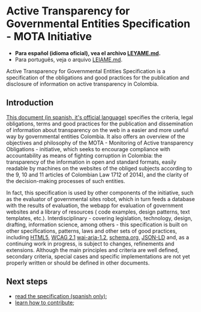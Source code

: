 # Active Transparency for Governmental Entities Specification - MOTA Initiative

- **Para español (idioma oficial), vea el archivo [LEYAME.md](LEYAME.md).**
- Para português, veja o arquivo [LEIAME.md](LEIAME.md).

Active Transparency for Governmental Entities Specification is a specification of the obligations and good practices for the publication and disclosure of information on active transparency in Colombia.

## Introduction
[This document (in spanish, it's official language)](mota-active-transparency-specification.md) specifies the criteria, legal obligations, terms and good practices for the publication and dissemination of information about transparency on the web in a easier and more useful way by governmental entities Colombia. It also offers an overview of the objectives and philosophy of the MOTA - Monitoring of Active transparency Obligations - initiative, which seeks to encourage compliance with accountability as means of fighting corruption in Colombia: the transparency of the information in open and standard  formats, easily readable by machines on the websites of the obliged subjects according to the 9, 10 and 11 articles of Colombian Law 1712 of 2014), and the clarity of the decision-making processes of such entities.

In fact, this specification is used by other components of the initiative, such as the evaluator of governmental sites robot, which in turn feeds a database with the results of evaluation, the webapp for evaluation of government websites and a library of resources ( code examples, design patterns, text templates, etc.). Interdisciplinary - covering legislation, technology, design, drafting, information science, among others - this specification is built on other specifications, patterns, laws and other sets of good practices, including [HTML5](https://w3c.github.io/html/), [WCAG 2.1](https://w3c.github.io/wcag/21/guidelines/) [wai-aria-1.2](https://w3c.github.io/aria/), [schema.org](https://schema.org), [JSON-LD](https://en.wikipedia.org/wiki/JSON-LD) and, as a continuing work in progress, is subject to changes, refinements and extensions. Although the main principles and criteria are well defined, secondary criteria, special cases and specific implementations are not yet properly written or should be defined in other documents.

## Next steps

- [read the specification (spanish only)](mota-active-transparency-specification.md);
- [learn how to contribute](CONTRIBUTING.md);
